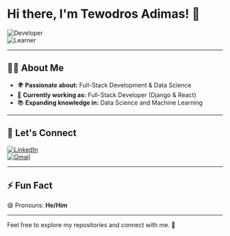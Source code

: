 # Hi there, I'm Tewodros Adimas! 👋  

![Developer](https://img.shields.io/badge/-Full--Stack%20Developer-blue?style=flat-square&logo=code&logoColor=white)  
![Learner](https://img.shields.io/badge/-Data%20Science%20Learner-green?style=flat-square&logo=python&logoColor=white)  

---

## 👨‍💻 About Me  
- 🌍 **Passionate about:** Full-Stack Development & Data Science  
- 💼 **Currently working as:** Full-Stack Developer (Django & React)  
- 📚 **Expanding knowledge in:** Data Science and Machine Learning  

---

## 🔗 Let's Connect  
[![LinkedIn](https://img.shields.io/badge/LinkedIn-0077B5?style=for-the-badge&logo=linkedin&logoColor=white)](https://www.linkedin.com/in/tewodros-adimas/)  
[![Gmail](https://img.shields.io/badge/Gmail-D14836?style=for-the-badge&logo=gmail&logoColor=white)](mailto:tewodros299@gmail.com)  

---

## ⚡ Fun Fact  
😄 Pronouns: **He/Him**  

---

Feel free to explore my repositories and connect with me. 🚀
